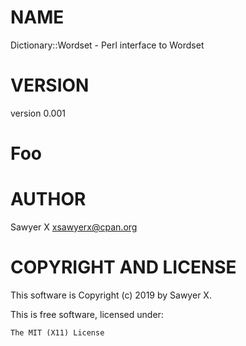 # NAME

Dictionary::Wordset - Perl interface to Wordset

# VERSION

version 0.001

# Foo

# AUTHOR

Sawyer X <xsawyerx@cpan.org>

# COPYRIGHT AND LICENSE

This software is Copyright (c) 2019 by Sawyer X.

This is free software, licensed under:

    The MIT (X11) License
